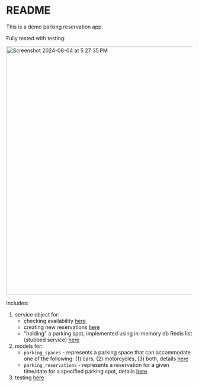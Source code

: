 # README

This is a demo parking reservation app.

Fully tested with testing:

<img width="670" alt="Screenshot 2024-08-04 at 5 27 35 PM" src="https://github.com/user-attachments/assets/317a1f21-5d7b-400c-bffe-ea60fb4f5595">

Includes:
1. service object for:
    - checking availability [here](https://github.com/watsonchang15/demo_parking/blob/main/app/services/reservation_service.rb#L10)
    - creating new reservations [here](https://github.com/watsonchang15/demo_parking/blob/main/app/services/reservation_service.rb#L14)
    - "holding" a parking spot, implemented using in-memory db Redis list (stubbed service) [here](https://github.com/watsonchang15/demo_parking/blob/main/app/services/reservation_service.rb#L27)
2. models for:
    - `parking_spaces` - represents a parking space that can accommodate one of the following: (1) cars, (2) motorcycles, (3) both, details [here](https://github.com/watsonchang15/demo_parking/blob/main/db/migrate/20240804211158_create_parking_spaces_table.rb)
    - `parking_reservations` - represents a reservation for a given time/date for a specified parking spot, details [here](https://github.com/watsonchang15/demo_parking/blob/main/db/migrate/20240804211207_create_parking_reservations_table.rb)
3. testing [here](https://github.com/watsonchang15/demo_parking/blob/main/spec/services/reservation_service_spec.rb)

